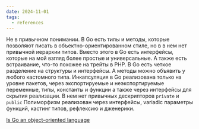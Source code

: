 ```yaml
---
date: 2024-11-01
tags:
  - references
---
```

Не в привычном понимании. В Go есть типы и методы, которые позволяют писать в объектно-ориентированном стиле, но в в нем нет привычной иерархии типов. Вместо этого в Go есть интерфейсы, которые на мой взгляд более простые и универсальные. А также есть встраивание, что-то похожее на трейты в PHP. 
В Go есть четкое разделение на структуры и интерфейсы. А методы можно объявить у любого кастомного типа.
Инкапсуляция в Go реализована только на уровне пакетов, через экспортируемые и неэкспортируемые переменные, типы, константы и функции а также через интерфейсы для скрытия реализации. В нем нет привычных дескрипторов `private` и `public`
Полиморфизм реализован через интерфейсы, variadic параметры функций, кастинг типов, рефлексию и дженерики.

[Is Go an object-oriented language](https://go.dev/doc/faq#Is_Go_an_object-oriented_language)